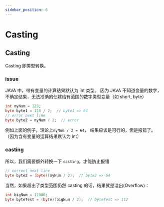 ```yaml
---
sidebar_position: 6
---
```


# Casting

## Casting

Casting 即类型转换。

### issue

JAVA 中，带有变量的计算结果默认为 int 类型。
因为 JAVA 不知道变量的数字，不确定结果，无法准确的创建给有范围的数字类型变量（如 short, byte）

```java title="Issue"
int myNum = 128;
byte byte1 = 128 / 2;  // byte1 => 64
// error next line
byte byte2 = myNum / 2;  // error
```

例如上面的例子，理论上`myNum / 2 = 64`， 结果应该是可行的，但是报错了。
（因为含有变量的运算结果默认为 int）

### casting

所以，我们需要额外转换一下 `casting`，才能防止报错

```java title="Casting"
// correct next line
byte byte2 = (byte)(myNum / 2);  // byte2 => 64
```

当然，如果超出了类型范围仍然 casting 的话，结果就是溢出(Overflow)：

```java title="Overflow"
int bigNum = 12000;
byte byteTest = (byte)(bigNum / 2);  // byteTest => 112
```
